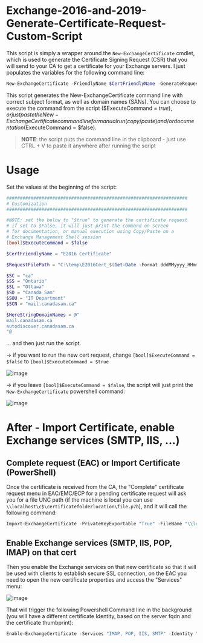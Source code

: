 # Exchange-2016-and-2019-Generate-Certificate-Request-Custom-Script

This script is simply a wrapper around the ```New-ExchangeCertificate``` cmdlet, which is used to generate the Certificate Signing Request (CSR) that you will send to your CA to get a certificate for your Exchange servers. I just populates the variables for the following command line:

```powershell
New-ExchangeCertificate -FriendlyName $CertFriendlyName -GenerateRequest -KeySize 2048 -SubjectName $SubjectName -DomainName $DomainNames -PrivateKeyExportable $true -RequestFile $RequestFilePath -ErrorAction Stop
```

This script generates the New-ExchangeCertificate command line with correct subject format, as well as domain names (SANs). You can choose to execute the command from the script ($ExecuteCommand = $true), or just paste the New-ExchangeCertificate command line for manual run (copy/paste) and/or documentation ($ExecuteCommand = $false).

> **NOTE**: the script puts the command line in the clipboard - just use CTRL + V to paste it anywhere after running the script

# Usage

Set the values at the beginning of the script:

```powershell
###################################################################
# Customization
###################################################################

#NOTE: set the below to "$true" to generate the certificate request
# if set to $False, it will just print the command on screen
# for documentation, or manual execution using Copy/Paste on a
# Exchange Management Shell session
[bool]$ExecuteCommand = $false

$CertFriendlyName = "E2016 Certificate"

$RequestFilePath = "C:\temp\E2016Cert_$(Get-Date -Format dddMMyyyy_HHmmss).req"

$SC = "ca"
$SS = "Ontario"
$SL = "Ottawa"
$SO = "Canada Sam"
$SOU = "IT Department"
$SCN = "mail.canadasam.ca"

$HereStringDomainNames = @"
mail.canadasam.ca
autodiscover.canadasam.ca
"@
```

... and then just run the script.

-> if you want to run the new cert request, change ```[bool]$ExecuteCommand = $false``` to ```[bool]$ExecuteCommand = $true```

![image](https://user-images.githubusercontent.com/33433229/126735538-c9704310-5f48-45a4-8fdf-908c482286ff.png)


-> if you leave ```[bool]$ExecuteCommand = $false```, the script will just print the ```New-ExchangeCertificate``` powershell command:

![image](https://user-images.githubusercontent.com/33433229/126735478-916b9b6d-868b-427a-bd44-d00af802fe3d.png)

# After - Import Certificate, enable Exchange services (SMTP, IIS, ...)

## Complete request (EAC) or Import Certificate (PowerShell)

Once the certificate is received from the CA, the "Complete" certificate request menu in EAC/EMC/ECP for a pending certificate request will ask you for a file UNC path (if the machine is local you can use ```\\localhost\c$\certificatefolderlocation\file.p7b```), and it will call the following command:

```powershell
Import-ExchangeCertificate -PrivateKeyExportable "True" -FileName "\\localhost\c$\certificates\Cert_File_Received_From_CA.p7b" -Server "Server.fqdn" 
```

## Enable Exchange services (SMTP, IIS, POP, IMAP) on that cert

Then you enable the Exchange services on that new certificate so that it will be used with clients to establish secure SSL connection, on the EAC you need to open the new certificate properties and access the "Services" menu:

![image](https://user-images.githubusercontent.com/33433229/126806829-aa0c4080-0060-42c9-9a7f-236bb96a1cf5.png)

That will trigger the following Powershell Command line in the background (you will have a different certificate Identity, based on the server fqdn and the certificate thumbprint):

```powershell
Enable-ExchangeCertificate -Services "IMAP, POP, IIS, SMTP" -Identity "Myserver.fqdn\17BE570EFE20836063EE1771C0D18482FBB03846" -Force "True" 
```
